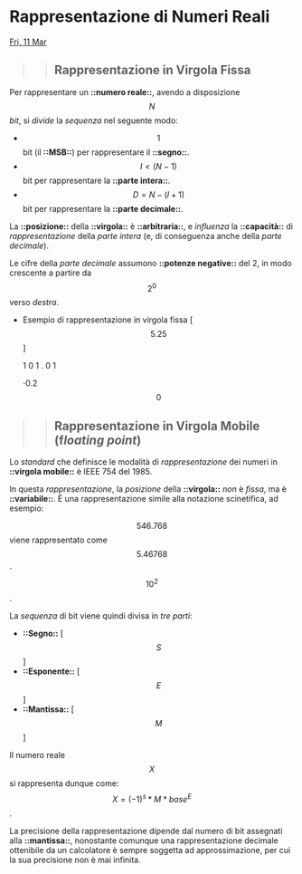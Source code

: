 # Rappresentazione di Numeri Reali

[Fri, 11 Mar](day://2022.03.11)

> > ## Rappresentazione in Virgola Fissa

Per rappresentare un **::numero reale::**, avendo a disposizione $$N$$ *bit*, si *divide* la *sequenza* nel seguente modo:

   - $$1$$ bit (il **::MSB::**) per rappresentare il **::segno::**.
   - $$I <(N-1)$$ bit per rappresentare la **::parte intera::**.
   - $$D = N-(I+1)$$ bit per rappresentare la **::parte decimale::**.

La **::posizione::** della **::virgola::** è **::arbitraria::**, e *influenza* la **::capacità::** di *rappresentazione* della *parte intera* (e, di conseguenza anche della *parte decimale*).

Le cifre della *parte decimale* assumono **::potenze negative::** del 2, in modo crescente a partire da $$2^0$$ verso *destra*.

+ Esempio di rappresentazione in virgola fissa [ $$5.25$$ ]

   1 0 1 . 0 1

   $$       $$⋅0.2$$0$$

> > ## Rappresentazione in Virgola Mobile (f*loating point*)

Lo *standard* che definisce le modalità di *rappresentazione* dei numeri in **::virgola mobile::** è IEEE 754 del 1985.

In questa *rappresentazione*, la *posizione* della **::virgola::** *non* è *fissa*, ma è **::variabile::**. 
È una rappresentazione simile alla notazione scinetifica, ad esempio:

   $$546.768$$ viene rappresentato come $$5.46768$$ ⋅ $$10^2$$.

La *sequenza* di bit viene quindi divisa in *tre parti*:

   - **::Segno::** [ $$S$$ ]
   - **::Esponente::** [ $$E$$ ]
   - **::Mantissa::** [ $$M$$ ]

Il numero reale $$X$$ si rappresenta dunque come: $$X = (-1)^s * M * base^E$$.

La precisione della rappresentazione dipende dal numero di bit assegnati alla **::mantissa::**, nonostante comunque una rappresentazione decimale ottenibile da un calcolatore è sempre soggetta ad approssimazione, per cui la sua precisione non è mai infinita.

